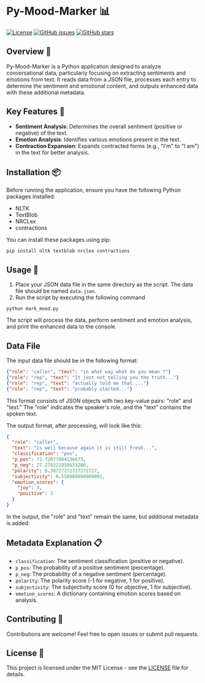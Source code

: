 # Py-Mood-Marker 📊

[![License](https://img.shields.io/badge/license-MIT-blue.svg)](https://github.com/kmesiab/py-mood-marker/blob/main/LICENSE)
[![GitHub issues](https://img.shields.io/github/issues/kmesiab/py-mood-marker)](https://github.com/kmesiab/py-mood-marker/issues)
[![GitHub stars](https://img.shields.io/github/stars/kmesiab/py-mood-marker)](https://github.com/kmesiab/py-mood-marker/stargazers)

## Overview 🚀
Py-Mood-Marker is a Python application designed to analyze conversational data, particularly focusing on extracting sentiments and emotions from text. It reads data from a JSON file, processes each entry to determine the sentiment and emotional content, and outputs enhanced data with these additional metadata.

## Key Features 🌟
- **Sentiment Analysis**: Determines the overall sentiment (positive or negative) of the text.
- **Emotion Analysis**: Identifies various emotions present in the text.
- **Contraction Expansion**: Expands contracted forms (e.g., "I'm" to "I am") in the text for better analysis.

## Installation 📦
Before running the application, ensure you have the following Python packages installed:
- NLTK
- TextBlob
- NRCLex
- contractions

You can install these packages using pip:

```ssh
pip install nltk textblob nrclex contractions
```

## Usage 📝
1. Place your JSON data file in the same directory as the script. The data file should be named `data.json`.
2. Run the script by executing the following command

```shell
python mark_mood.py
```

The script will process the data, perform sentiment and emotion analysis, and print the enhanced data to the console.

## Data File

The input data file should be in the following format:

```json
{"role": "caller", "text": "in what way what do you mean ?"}
{"role": "rep", "text": "It just not telling you the truth..."}
{"role": "rep", "text": "actually told me that ..."}
{"role": "rep", "text": "probably started..."}
```

This format consists of JSON objects with two key-value pairs: "role" and "text." 
The "role" indicates the speaker's role, and the "text" contains the spoken text.

The output format, after processing, will look like this:

```json
{
  "role": "caller",
  "text": "is well because again it is still fresh...",
  "classification": "pos",
  "p_pos": 72.72077804136673,
  "p_neg": 27.279221958633286,
  "polarity": 0.38727272727272727,
  "subjectivity": 0.550909090909091,
  "emotion_scores": {
    "joy": 3,
    "positive": 3
  }
}
```

In the output, the "role" and "text" remain the same, but additional metadata is added:

## Metadata Explanation 📋
- `classification`: The sentiment classification (positive or negative).
- `p_pos`: The probability of a positive sentiment (percentage).
- `p_neg`: The probability of a negative sentiment (percentage).
- `polarity`: The polarity score (-1 for negative, 1 for positive).
- `subjectivity`: The subjectivity score (0 for objective, 1 for subjective).
- `emotion_scores`: A dictionary containing emotion scores based on analysis.

## Contributing 🤝
Contributions are welcome! Feel free to open issues or submit pull requests.

## License 📄
This project is licensed under the MIT License - see the [LICENSE](LICENSE) file for details.

